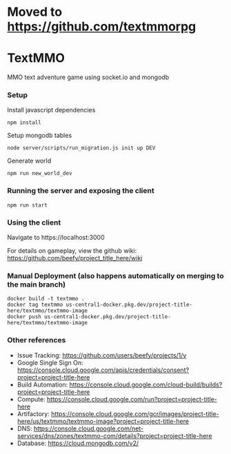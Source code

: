 # Moved to https://github.com/textmmorpg

# TextMMO
MMO text adventure game using socket.io and mongodb

### Setup

Install javascript dependencies
```
npm install
```

Setup mongodb tables
```
node server/scripts/run_migration.js init up DEV
```

Generate world
```
npm run new_world_dev
```

### Running the server and exposing the client

```
npm run start
```

### Using the client

Navigate to https://localhost:3000

For details on gameplay, view the github wiki: https://github.com/beefy/project_title_here/wiki

### Manual Deployment (also happens automatically on merging to the main branch)

```
docker build -t textmmo .
docker tag textmmo us-central1-docker.pkg.dev/project-title-here/textmmo/textmmo-image
docker push us-central1-docker.pkg.dev/project-title-here/textmmo/textmmo-image
```

### Other references

- Issue Tracking: https://github.com/users/beefy/projects/1/v
- Google Single Sign On: https://console.cloud.google.com/apis/credentials/consent?project=project-title-here
- Build Automation: https://console.cloud.google.com/cloud-build/builds?project=project-title-here
- Compute: https://console.cloud.google.com/run?project=project-title-here
- Artifactory: https://console.cloud.google.com/gcr/images/project-title-here/us/textmmo/textmmo-image?project=project-title-here
- DNS: https://console.cloud.google.com/net-services/dns/zones/textmmo-com/details?project=project-title-here
- Database: https://cloud.mongodb.com/v2/

